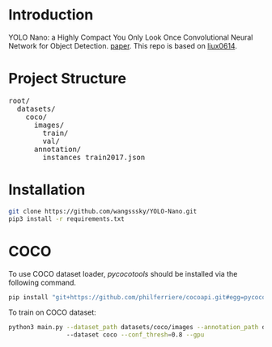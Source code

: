 # Introduction
YOLO Nano: a Highly Compact You Only Look Once Convolutional Neural Network for Object Detection. [paper](https://arxiv.org/abs/1910.01271).
This repo is based on [liux0614]( https://github.com/liux0614/yolo_nano).

# Project Structure
<pre>
root/
  datasets/
    coco/
      images/
        train/
        val/
      annotation/
        instances_train2017.json
</pre>

# Installation
```bash
git clone https://github.com/wangsssky/YOLO-Nano.git
pip3 install -r requirements.txt
```
# COCO
To use COCO dataset loader, _pycocotools_ should be installed via the following command.
```bash 
pip install "git+https://github.com/philferriere/cocoapi.git#egg=pycocotools&subdirectory=PythonAPI"
```

To train on COCO dataset:
```bash
python3 main.py --dataset_path datasets/coco/images --annotation_path datasets/URPC/annotations 
                --dataset coco --conf_thresh=0.8 --gpu
```
